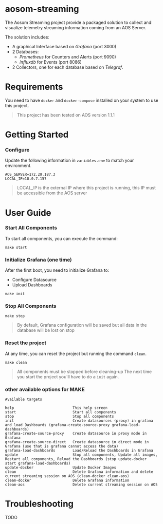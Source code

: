 # aosom-streaming

The Aosom Streaming project provide a packaged solution to collect and visualize
telemetry streaming information coming from an AOS Server.

The solution includes:
- A graphical Interface based on *Grafana* (port 3000)
- 2 Databases:
  - *Prometheus* for Counters and Alerts (port 9090)
  - *Influxdb* for Events (port 8086)
- 2 Collectors, one for each database based on *Telegraf*.

# Requirements

You need to have `docker` and `docker-compose` installed on your system to use this project.

> This project has been tested on AOS version 1.1.1

# Getting Started
### Configure

Update the following information in `variables.env` to match your environment.
```
AOS_SERVER=172.20.187.3
LOCAL_IP=10.0.7.157
```

> LOCAL_IP is the external IP where this project is running, this IP must be accessible from the AOS server

# User Guide

### Start All Components

To start all components, you can execute the command:
```
make start
```

### Initialize Grafana (one time)

After the first boot, you need to initialize Grafana to:
- Configure Datasource
- Upload Dashboards

```
make init
```

### Stop All Components

```
make stop
```
> By default, Grafana configuration will be saved but all data in the database will be lost on stop


### Reset the project

At any time, you can reset the project but running the command `clean`.

```
make clean
```
> All components must be stopped before cleaning-up
> The next time you start the project you'll have to do a `init` again.

### other available options for MAKE
```
Available targets

help                           This help screen
start                          Start all components
stop                           Stop all components
init                           Create datasources (proxy) in grafana and load Dashboards (grafana-create-source-proxy grafana-load-dashboards)
grafana-create-source-proxy    Create datasource in proxy mode in Grafana
grafana-create-source-direct   Create datasource in direct mode in Grafana (use that is grafana cannot access the data)
grafana-load-dashboards        Load/Reload the Dashboards in Grafana
update                         Stop all components, Update all images, Restart all components, Reload the Dashboards (stop update-docker start grafana-load-dashboards)
update-docker                  Update Docker Images
clean                          Delete Grafana information and delete current streaming session on AOS (clean-docker clean-aos)
clean-docker                   Delete Grafana information
clean-aos                      Delete current streaming session on AOS
```

# Troubleshooting

 TODO
